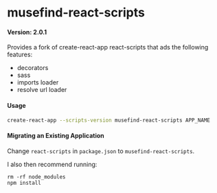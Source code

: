 # musefind-react-scripts

#### Version: 2.0.1

Provides a fork of create-react-app react-scripts that ads the following features:

- decorators
- sass
- imports loader
- resolve url loader

#### Usage

```bash
create-react-app --scripts-version musefind-react-scripts APP_NAME
```

#### Migrating an Existing Application

Change `react-scripts` in `package.json` to `musefind-react-scripts`.

I also then recommend running:

```
rm -rf node_modules
npm install
```
